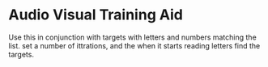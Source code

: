 # Audio Visual Training Aid

Use this in conjunction with targets with letters and numbers matching the list.
set a number of ittrations, and the when it starts reading letters find the targets.

